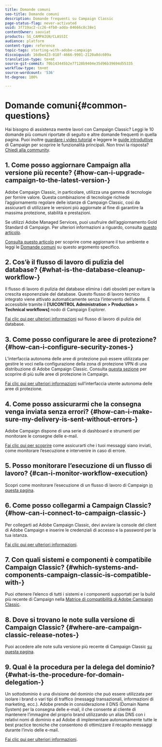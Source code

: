 ```yaml
---
title: Domande comuni
seo-title: Domande comuni
description: Domande frequenti su Campaign Classic
page-status-flag: never-activated
uuid: 3f719ac2-cc26-4fb0-adda-84666c8c38e1
contentOwner: sauviat
products: SG_CAMPAIGN/CLASSIC
audience: platform
content-type: reference
topic-tags: starting-with-adobe-campaign
discoiquuid: 16dbe423-018f-4666-9901-2120a8dc609a
translation-type: tm+mt
source-git-commit: 70b143445b2e77128b9404e35d96b39694d55335
workflow-type: tm+mt
source-wordcount: '536'
ht-degree: 100%

---
```



# Domande comuni{#common-questions}

Hai bisogno di assistenza mentre lavori con Campaign Classic? Leggi le 10 domande più comuni riportate di seguito e altre domande frequenti in quella pagina. Puoi inoltre [guardare i video tutorial](https://docs.adobe.com/content/help/it-IT/campaign-classic-learn/tutorials/overview.html) e leggere le [guide introduttive](../../platform/using/tutorials.md#step-by-step-guides) di Campaign per scoprire le funzionalità principali. Non trovi la risposta? [Chiedi alla community](https://forums.adobe.com/community/experience-cloud/marketing-cloud/campaign).

## 1. Come posso aggiornare Campaign alla versione più recente? {#how-can-i-upgrade-campaign-to-the-latest-version-}

 Adobe Campaign Classic, in particolare, utilizza una gamma di tecnologie per fornire valore. Questa combinazione di tecnologie richiede l’aggiornamento regolare delle istanze di Campaign Classic, così da assicurarti di utilizzare le versioni più aggiornate al fine di garantire la massima protezione, stabilità e prestazioni.

Se utilizzi Adobe Managed Services, puoi usufruire dell’aggiornamento Gold Standard di Campaign. Per ulteriori informazioni a riguardo, consulta [questo articolo](https://helpx.adobe.com/it/campaign/kb/gold-standard.html).

[Consulta questo articolo](https://helpx.adobe.com/it/campaign/kb/acc-build-upgrade.html) per scoprire come aggiornare il tuo ambiente e leggi le [Domande comuni](https://helpx.adobe.com/it/campaign/kb/build-upgrade-faq.html) su questo argomento specifico.

## 2. Cos’è il flusso di lavoro di pulizia del database? {#what-is-the-database-cleanup-workflow-}

Il flusso di lavoro di pulizia del database elimina i dati obsoleti per evitare la crescita esponenziale del database. Questo flusso di lavoro tecnico integrato viene attivato automaticamente senza l’intervento dell’utente. È accessibile tramite il **[!UICONTROL Administration > Production > Technical workflows]** nodo di Campaign Explorer.

[Fai clic qui per ulteriori informazioni](../../production/using/database-cleanup-workflow.md) sul flusso di lavoro di pulizia del database.

## 3. Come posso configurare le aree di protezione? {#how-can-i-configure-security-zones-}

L’interfaccia autonoma delle aree di protezione può essere utilizzata per gestire le voci nella configurazione della zona di protezione VPN di una distribuzione di Adobe Campaign Classic. Consulta [questa sezione](../../installation/using/configuring-campaign-server.md#defining-security-zones) per scoprire di più sulle aree di protezione in Campaign.

[Fai clic qui per ulteriori informazioni](https://helpx.adobe.com/it/campaign/kb/configuring-security-zones-self-service.html) sull’interfaccia utente autonoma delle aree di protezione.

## 4. Come posso assicurarmi che la consegna venga inviata senza errori? {#how-can-i-make-sure-my-delivery-is-sent-without-errors-}

 Adobe Campaign dispone di una serie di dashboard e strumenti per monitorare le consegne delle e-mail.

[Fai clic qui per scoprire](../../delivery/using/monitoring-a-delivery.md) come assicurarti che i tuoi messaggi siano inviati, come monitorare l’esecuzione e intervenire in caso di errore.

## 5. Posso monitorare l’esecuzione di un flusso di lavoro? {#can-i-monitor-workflow-execution}

Scopri come monitorare l’esecuzione di un flusso di lavoro di Campaign [in questa pagina](../../workflow/using/starting-a-workflow.md).

## 6. Come posso collegarmi a Campaign Classic? {#how-can-i-connect-to-campaign-classic-}

Per collegarti ad Adobe Campaign Classic, devi avviare la console del client di Adobe Campaign e inserire le credenziali di accesso e la password per la tua istanza.

[Fai clic qui per ulteriori informazioni](../../platform/using/launching-adobe-campaign.md).

## 7. Con quali sistemi e componenti è compatibile Campaign Classic? {#which-systems-and-components-campaign-classic-is-compatible-with-}

Puoi ottenere l’elenco di tutti i sistemi e i componenti supportati per la build più recente di Campaign nella [Matrice di compatibilità di Adobe Campaign Classic](https://helpx.adobe.com/it/campaign/kb/compatibility-matrix.html).

## 8. Dove si trovano le note sulla versione di Campaign Classic? {#where-are-campaign-classic-release-notes-}

Puoi accedere alle note sulla versione più recente di Campaign Classic [su questa pagina](https://docs.adobe.com/content/help/it-IT/campaign-classic/using/release-notes/latest-release.html).

## 9. Qual è la procedura per la delega del dominio? {#what-is-the-procedure-for-domain-delegation-}

Un sottodominio è una divisione del dominio che può essere utilizzata per isolare i brand o vari tipi di traffico (messaggi transazionali, informazioni di marketing, ecc.).
Adobe prende in considerazione il DNS (Domain Name System) per la consegna delle e-mail, il che consente al cliente di mantenere l’immagine del proprio brand utilizzando un alias DNS con i relativi nomi di dominio e ad Adobe di implementare autonomamente tutte le best practice tecniche che consentono di ottimizzare il recapito messaggi durante l’invio delle e-mail.

[Fai clic qui per ulteriori informazioni](https://helpx.adobe.com/it/campaign/kb/domain-name-delegation.html).

